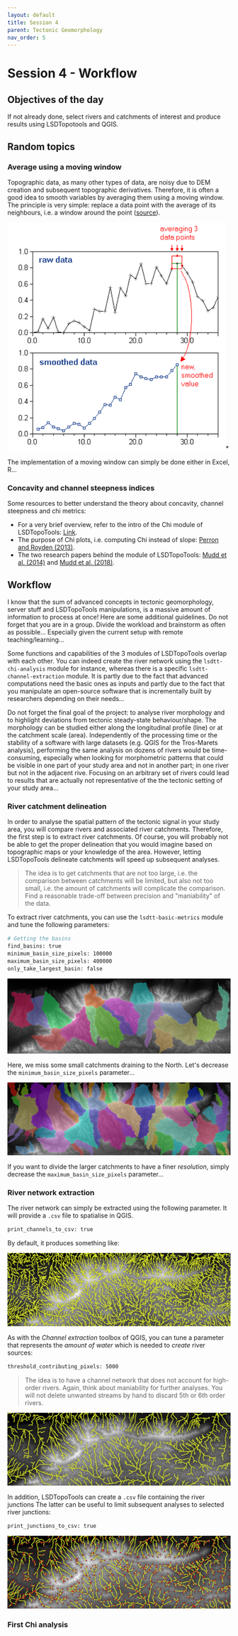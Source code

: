 ```yaml
---
layout: default
title: Session 4
parent: Tectonic Geomorphology
nav_order: 5
---
```


# Session 4 - Workflow

## Objectives of the day

If not already done, select rivers and catchments of interest and produce results using LSDTopotools and QGIS.

## Random topics

### Average using a moving window

Topographic data, as many other types of data, are noisy due to DEM creation and subsequent topographic derivatives. Therefore, it is often a good idea to smooth variables by averaging them using a moving window. The principle is very simple: replace a data point with the average of its neighbours, i.e. a window around the point ([source](http://www.statistics4u.info/fundstat_eng/cc_moving_average.html)).

![Average-moving-window](imgs/moving-window.png)*

The implementation of a moving window can simply be done either in Excel, R...

### Concavity and channel steepness indices

Some resources to better understand the theory about concavity, channel steepness and chi metrics:

- For a very brief overview, refer to the intro of the Chi module of LSDTopoTools: [Link](https://lsdtopotools.github.io/LSDTT_documentation/LSDTT_chi_analysis.html).
- The purpose of Chi plots, i.e. computing Chi instead of slope: [Perron and Royden (2013)](http://web.mit.edu/perron/www/files/PerronRoyden13.pdf).
- The two research papers behind the module of LSDTopoTools: [Mudd et al. (2014)](https://agupubs.onlinelibrary.wiley.com/doi/full/10.1002/2013JF002981) and [Mudd et al. (2018)](https://esurf.copernicus.org/articles/6/505/2018/esurf-6-505-2018.pdf).

## Workflow

I know that the sum of advanced concepts in tectonic geomorphology, server stuff and LSDTopoTools manipulations, is a massive amount of information to process at once! Here are some additional guidelines. Do not forget that you are in a group. Divide the workload and brainstorm as often as possible... Especially given the current setup with remote teaching/learning...  

Some functions and capabilities of the 3 modules of LSDTopoTools overlap with each other. You can indeed create the river network using the `lsdtt-chi-analysis` module for instance, whereas there is a specific `lsdtt-channel-extraction` module. It is partly due to the fact that advanced computations need the basic ones as inputs and partly due to the fact that you manipulate an open-source software that is incrementally built by researchers depending on their needs...

Do not forget the final goal of the project: to analyse river morphology and to highlight deviations from tectonic steady-state behaviour/shape. The morphology can be studied either along the longitudinal profile (line) or at the catchment scale (area). Independently of the processing time or the stability of a software with large datasets (e.g. QGIS for the Tros-Marets analysis), performing the same analysis on dozens of rivers would be time-consuming, especially when looking for morphometric patterns that could be visible in one part of your study area and not in another part; in one river but not in the adjacent rive. Focusing on an arbitrary set of rivers could lead to results that are actually not representative of the the tectonic setting of your study area... 

### River catchment delineation

In order to analyse the spatial pattern of the tectonic signal in your study area, you will compare rivers and associated river catchments. Therefore, the first step is to extract river catchments. Of course, you will probably not be able to get the proper delineation that you would imagine based on topographic maps or your knowledge of the area. However, letting LSDTopoTools delineate catchments will speed up subsequent analyses. 

> The idea is to get catchments that are not too large, i.e. the comparison between catchments will be limited, but also not too small, i.e. the amount of catchments will complicate the comparison. Find a reasonable trade-off between precision and "maniability" of the data. 

To extract river catchments, you can use the `lsdtt-basic-metrics` module and tune the following parameters: 

```bash
# Getting the basins
find_basins: true
minimum_basin_size_pixels: 100000
maximum_basin_size_pixels: 400000
only_take_largest_basin: false
```

![basins-raw](imgs/xian-basins-default.png)

Here, we miss some small catchments draining to the North. Let's decrease the `minimum_basin_size_pixels` parameter...

![xian-basins-smaller](imgs/xian-basins-smaller.png)

If you want to divide the larger catchments to have a finer *resolution*, simply decrease the `maximum_basin_size_pixels` parameter...

### River network extraction

The river network can simply be extracted using the following parameter. It will provide a `.csv` file to spatialise in QGIS.

```bash
print_channels_to_csv: true
```

By default, it produces something like: 

![rivers-default](imgs/xian-rivers-default.png)

As with the *Channel extraction* toolbox of QGIS, you can tune a parameter that represents the *amount of water* which is needed to *create* river sources:

```bash
threshold_contributing_pixels: 5000
```

> The idea is to have a channel network that does not account for high-order rivers. Again, think about maniability for further analyses. You will not delete unwanted streams by hand to discard 5th or 6th order rivers.

![rivers-5000](imgs/xian-rivers-5000.png)

In addition, LSDTopoTools can create a `.csv` file containing the river junctions The latter can be useful to limit subsequent analyses to selected river junctions: 

```bash
print_junctions_to_csv: true
```

![river-junctions](imgs/xian-rivers-junctions.png)

### First Chi analysis

